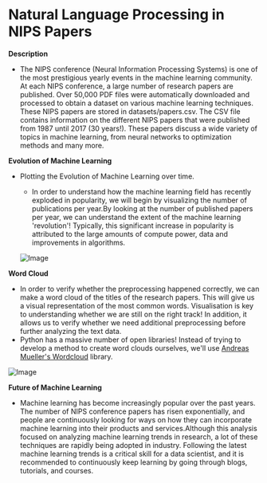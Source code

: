 # **Natural Language Processing in NIPS Papers**

**Description**
- The NIPS conference (Neural Information Processing Systems) is one of the most prestigious yearly events in the machine learning community. At each NIPS conference, a large number of research papers are published. Over 50,000 PDF files were automatically downloaded and processed to obtain a dataset on various machine learning techniques. These NIPS papers are stored in datasets/papers.csv. The CSV file contains information on the different NIPS papers that were published from 1987 until 2017 (30 years!). These papers discuss a wide variety of topics in machine learning, from neural networks to optimization methods and many more.

**Evolution of Machine Learning**
- Plotting the Evolution of Machine Learning over time.
  - In order to understand how the machine learning field has recently exploded in popularity, we will begin by visualizing the number of publications per year.By looking at the number of published papers per year, we can understand the extent of the machine learning 'revolution'! Typically, this significant increase in popularity is attributed to the large amounts of compute power, data and improvements in algorithms.
  
  ![Image](https://res.cloudinary.com/dge89aqpc/image/upload/v1597283380/Machine_lbad9q.png)
  
**Word Cloud**
- In order to verify whether the preprocessing happened correctly, we can make a word cloud of the titles of the research papers. This will give us a visual representation of the most common words. Visualisation is key to understanding whether we are still on the right track! In addition, it allows us to verify whether we need additional preprocessing before further analyzing the text data.
- Python has a massive number of open libraries! Instead of trying to develop a method to create word clouds ourselves, we'll use [Andreas Mueller's Wordcloud](http://amueller.github.io/word_cloud/) library.

![Image](https://res.cloudinary.com/dge89aqpc/image/upload/v1597283614/Cloud_oeiiin.png)

**Future of Machine Learning**
- Machine learning has become increasingly popular over the past years. The number of NIPS conference papers has risen exponentially, and people are continuously looking for ways on how they can incorporate machine learning into their products and services.Although this analysis focused on analyzing machine learning trends in research, a lot of these techniques are rapidly being adopted in industry. Following the latest machine learning trends is a critical skill for a data scientist, and it is recommended to continuously keep learning by going through blogs, tutorials, and courses.

